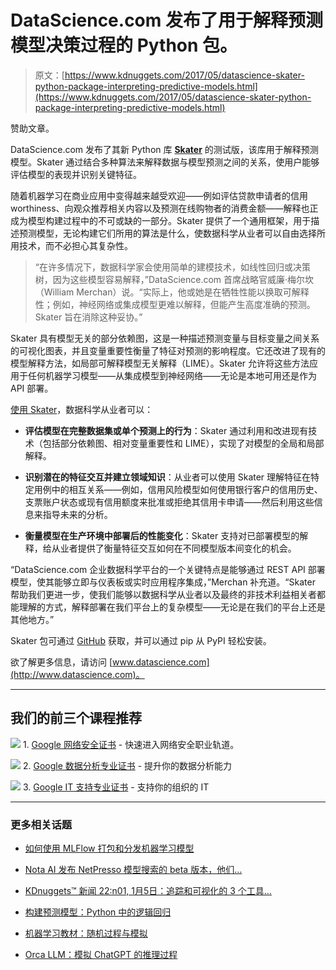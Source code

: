 # DataScience.com 发布了用于解释预测模型决策过程的 Python 包。

> 原文：[https://www.kdnuggets.com/2017/05/datascience-skater-python-package-interpreting-predictive-models.html](https://www.kdnuggets.com/2017/05/datascience-skater-python-package-interpreting-predictive-models.html)

赞助文章。

DataScience.com 发布了其新 Python 库 **[Skater](https://www.datascience.com/resources/tools/skater)** 的测试版，该库用于解释预测模型。Skater 通过结合多种算法来解释数据与模型预测之间的关系，使用户能够评估模型的表现并识别关键特征。

随着机器学习在商业应用中变得越来越受欢迎——例如评估贷款申请者的信用worthiness、向观众推荐相关内容以及预测在线购物者的消费金额——解释也正成为模型构建过程中的不可或缺的一部分。Skater 提供了一个通用框架，用于描述预测模型，无论构建它们所用的算法是什么，使数据科学从业者可以自由选择所用技术，而不必担心其复杂性。

> “在许多情况下，数据科学家会使用简单的建模技术，如线性回归或决策树，因为这些模型容易解释，”DataScience.com 首席战略官威廉·梅尔坎（William Merchan）说。“实际上，他或她是在牺牲性能以换取可解释性；例如，神经网络或集成模型更难以解释，但能产生高度准确的预测。Skater 旨在消除这种妥协。”

Skater 具有模型无关的部分依赖图，这是一种描述预测变量与目标变量之间关系的可视化图表，并且变量重要性衡量了特征对预测的影响程度。它还改进了现有的模型解释方法，如局部可解释模型无关解释（LIME）。Skater 允许将这些方法应用于任何机器学习模型——从集成模型到神经网络——无论是本地可用还是作为 API 部署。

[使用 Skater](https://www.datascience.com/resources/tools/skater)，数据科学从业者可以：

+   **评估模型在完整数据集或单个预测上的行为**：Skater 通过利用和改进现有技术（包括部分依赖图、相对变量重要性和 LIME），实现了对模型的全局和局部解释。

+   **识别潜在的特征交互并建立领域知识**：从业者可以使用 Skater 理解特征在特定用例中的相互关系——例如，信用风险模型如何使用银行客户的信用历史、支票账户状态或现有信用额度来批准或拒绝其信用卡申请——然后利用这些信息来指导未来的分析。

+   **衡量模型在生产环境中部署后的性能变化**：Skater 支持对已部署模型的解释，给从业者提供了衡量特征交互如何在不同模型版本间变化的机会。

“DataScience.com 企业数据科学平台的一个关键特点是能够通过 REST API 部署模型，使其能够立即与仪表板或实时应用程序集成，”Merchan 补充道。“Skater 帮助我们更进一步，使我们能够以数据科学从业者以及最终的非技术利益相关者都能理解的方式，解释部署在我们平台上的复杂模型——无论是在我们的平台上还是其他地方。”

Skater 包可通过 [GitHub](https://www.datascience.com/resources/tools/skater) 获取，并可以通过 pip 从 PyPI 轻松安装。

欲了解更多信息，请访问 [www.datascience.com](http://www.datascience.com)。

* * *

## 我们的前三个课程推荐

![](../Images/0244c01ba9267c002ef39d4907e0b8fb.png) 1\. [Google 网络安全证书](https://www.kdnuggets.com/google-cybersecurity) - 快速进入网络安全职业轨道。

![](../Images/e225c49c3c91745821c8c0368bf04711.png) 2\. [Google 数据分析专业证书](https://www.kdnuggets.com/google-data-analytics) - 提升你的数据分析能力

![](../Images/0244c01ba9267c002ef39d4907e0b8fb.png) 3\. [Google IT 支持专业证书](https://www.kdnuggets.com/google-itsupport) - 支持你的组织的 IT

* * *

### 更多相关话题

+   [如何使用 MLFlow 打包和分发机器学习模型](https://www.kdnuggets.com/2022/08/package-distribute-machine-learning-models-mlflow.html)

+   [Nota AI 发布 NetPresso 模型搜索的 beta 版本，他们…](https://www.kdnuggets.com/2022/04/nota-ai-releases-beta-version-netpresso-model-search-hardwareaware-automl-tool.html)

+   [KDnuggets™ 新闻 22:n01, 1月5日：追踪和可视化的 3 个工具…](https://www.kdnuggets.com/2022/n01.html)

+   [构建预测模型：Python 中的逻辑回归](https://www.kdnuggets.com/building-predictive-models-logistic-regression-in-python)

+   [机器学习教材：随机过程与模拟](https://www.kdnuggets.com/2022/03/datashaping-machine-learning-textbook-stochastic-processes-simulations.html)

+   [Orca LLM：模拟 ChatGPT 的推理过程](https://www.kdnuggets.com/2023/06/orca-llm-reasoning-processes-chatgpt.html)
